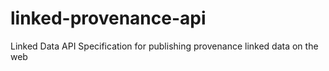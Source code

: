 linked-provenance-api
=====================

Linked Data API Specification for publishing provenance linked data on the web
